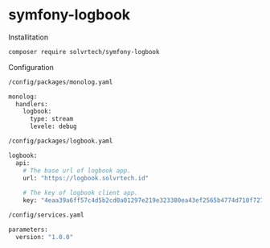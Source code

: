 # symfony-logbook

Installitation
```bash
composer require solvrtech/symfony-logbook
```

Configuration
```bash
/config/packages/monolog.yaml

monolog:
  handlers:
    logbook:
      type: stream
      levele: debug
```

```bash
/config/packages/logbook.yaml

logbook:
  api:
    # The base url of logbook app.
    url: "https://logbook.solvrtech.id"
    
    # The key of logbook client app.
    key: "4eaa39a6ff57c4d5b2cd0a01297e219e323380ea43ef2565b4774d710f727dd243a48aa9ae32f10757d19246f5167e945d4d521b2dbc0f5119bbb1c2b493ef70"
```


```bash
/config/services.yaml

parameters:
  version: "1.0.0"
```
